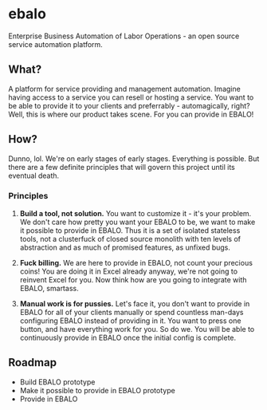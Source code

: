 # ebalo

Enterprise Business Automation of Labor Operations - an open source service automation platform.

## What?

A platform for service providing and management automation. Imagine having access to a service you can resell or hosting a service. You want to be able to provide it to your clients and preferrably - automagically, right? Well, this is where our product takes scene. For you can provide in EBALO!

## How?

Dunno, lol. We\'re on early stages of early stages. Everything is possible. But there are a few definite principles that will govern this project until its eventual death.

### Principles

 1. **Build a tool, not solution.** You want to customize it - it\'s your problem. We don\'t care how pretty you want your EBALO to be, we want to make it possible to provide in EBALO. Thus it is a set of isolated stateless tools, not a clusterfuck of closed source monolith with ten levels of abstraction and as much of promised features, as unfixed bugs.

 2. **Fuck billing.** We are here to provide in EBALO, not count your precious coins! You are doing it in Excel already anyway, we're not going to reinvent Excel for you. Now think how are you going to integrate with EBALO, smartass.

 3. **Manual work is for pussies.** Let\'s face it, you don\'t want to provide in EBALO for all of your clients manually or spend countless man-days configuring EBALO instead of providing in it. You want to press one button, and have everything work for you. So do we. You will be able to continuously provide in EBALO once the initial config is complete.

## Roadmap

 * Build EBALO prototype
 * Make it possible to provide in EBALO prototype
 * Provide in EBALO
